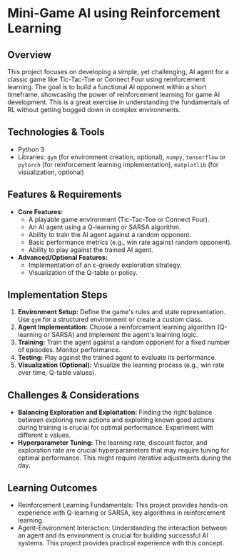 # Mini-Game AI using Reinforcement Learning

## Overview
This project focuses on developing a simple, yet challenging, AI agent for a classic game like Tic-Tac-Toe or Connect Four using reinforcement learning.  The goal is to build a functional AI opponent within a short timeframe, showcasing the power of reinforcement learning for game AI development.  This is a great exercise in understanding the fundamentals of RL without getting bogged down in complex environments.

## Technologies & Tools
- Python 3
- Libraries:  `gym` (for environment creation, optional), `numpy`, `tensorflow` or `pytorch` (for reinforcement learning implementation), `matplotlib` (for visualization, optional)


## Features & Requirements
- **Core Features:**
    -   A playable game environment (Tic-Tac-Toe or Connect Four).
    -   An AI agent using a Q-learning or SARSA algorithm.
    -   Ability to train the AI agent against a random opponent.
    -   Basic performance metrics (e.g., win rate against random opponent).
    -   Ability to play against the trained AI agent.
- **Advanced/Optional Features:**
    -   Implementation of an ε-greedy exploration strategy.
    -   Visualization of the Q-table or policy.


## Implementation Steps
1. **Environment Setup:** Define the game's rules and state representation. Use `gym` for a structured environment or create a custom class.
2. **Agent Implementation:** Choose a reinforcement learning algorithm (Q-learning or SARSA) and implement the agent's learning logic.
3. **Training:** Train the agent against a random opponent for a fixed number of episodes.  Monitor performance.
4. **Testing:**  Play against the trained agent to evaluate its performance.
5. **Visualization (Optional):** Visualize the learning process (e.g., win rate over time, Q-table values).


## Challenges & Considerations
- **Balancing Exploration and Exploitation:** Finding the right balance between exploring new actions and exploiting known good actions during training is crucial for optimal performance.  Experiment with different ε values.
- **Hyperparameter Tuning:** The learning rate, discount factor, and exploration rate are crucial hyperparameters that may require tuning for optimal performance. This might require iterative adjustments during the day.

## Learning Outcomes
- Reinforcement Learning Fundamentals: This project provides hands-on experience with Q-learning or SARSA, key algorithms in reinforcement learning.
- Agent-Environment Interaction:  Understanding the interaction between an agent and its environment is crucial for building successful AI systems. This project provides practical experience with this concept.

